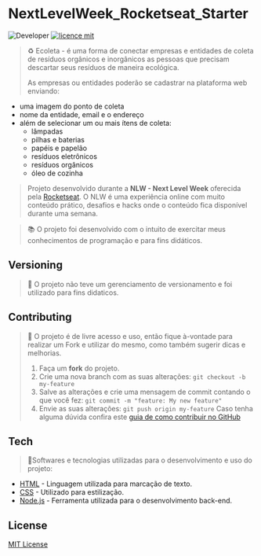 # NextLevelWeek_Rocketseat_Starter
![Developer](https://img.shields.io/badge/GabrielFSSantos-NextLevelWeek__Rocketseat__Starter-blue)
[![licence mit](https://img.shields.io/github/license/GabrielFSSantos/NextLevelWeek_Rocketseat_Starter)](https://github.com/GabrielFSSantos/TypeScript/blob/master/LICENSE)

> ♻️ Ecoleta - é uma forma de conectar empresas e entidades de coleta de resíduos orgânicos e inorgânicos as pessoas que precisam descartar seus resíduos de maneira ecológica.
> 
>As empresas ou entidades poderão se cadastrar na plataforma web enviando:
- uma imagem do ponto de coleta
- nome da entidade, email e o endereço
- além de selecionar um ou mais ítens de coleta: 
  - lâmpadas
  - pilhas e baterias
  - papéis e papelão
  - resíduos eletrônicos
  - resíduos orgânicos
  - óleo de cozinha

>Projeto desenvolvido durante a **NLW - Next Level Week** oferecida pela [Rocketseat](rs).
O NLW é uma experiência online com muito conteúdo prático, desafios e hacks onde o conteúdo fica disponível durante uma semana. <br>

> :books: O projeto foi desenvolvido com o intuito de exercitar meus conhecimentos de programação e para fins didáticos.

## Versioning
> :flags: O projeto não teve um gerenciamento de versionamento e foi utilizado para fins didaticos.

## Contributing
> :information_desk_person: O projeto é de livre acesso e uso, então fique à-vontade para realizar um Fork e utilizar do mesmo, como também sugerir dicas e melhorias.
>
> 1. Faça um **fork** do projeto.
>2. Crie uma nova branch com as suas alterações: `git checkout -b my-feature`
>3. Salve as alterações e crie uma mensagem de commit contando o que você fez: `git commit -m "feature: My new feature"`
>4. Envie as suas alterações: `git push origin my-feature`
> Caso tenha alguma dúvida confira este [guia de como contribuir no GitHub](https://github.com/firstcontributions/first-contributions)

## Tech
> :space_invader:Softwares e tecnologias utilizadas para o desenvolvimento e uso do projeto:

* [HTML] - Linguagem utilizada para marcação de texto.
* [CSS] - Utilizado para estilização.
* [Node.js] - Ferramenta utilizada para o desenvolvimento back-end.

## License
[MIT License](https://github.com/GabrielFSSantos/TypeScript/blob/master/LICENSE)

[HTML]: <https://devdocs.io/html/>
[CSS]: <https://devdocs.io/css/>
[Node.js]: <https://nodejs.org/>
